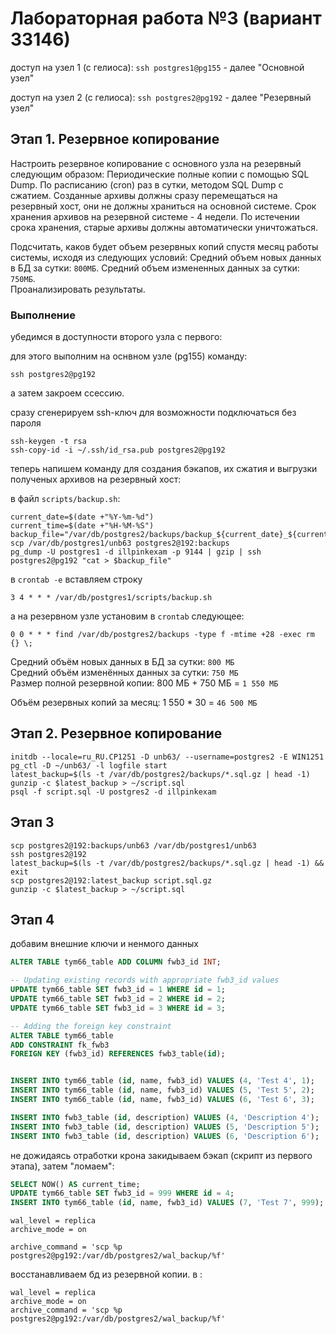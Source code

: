 # Лабораторная работа №3 (вариант 33146)

доступ на узел 1 (с гелиоса):
`ssh postgres1@pg155` - далее "Основной узел"

доступ на узел 2 (с гелиоса): 
`ssh postgres2@pg192` - далее "Резервный узел"

## Этап 1. Резервное копирование

Настроить резервное копирование с основного узла на резервный следующим образом:
Периодические полные копии с помощью SQL Dump.
По расписанию (cron) раз в сутки, методом SQL Dump с сжатием. 
Созданные архивы должны сразу перемещаться на резервный хост, они не должны храниться на основной системе. 
Срок хранения архивов на резервной системе - 4 недели. 
По истечении срока хранения, старые архивы должны автоматически уничтожаться.

Подсчитать, каков будет объем резервных копий спустя месяц работы системы, исходя из следующих условий:
Средний объем новых данных в БД за сутки: `800МБ`.
Средний объем измененных данных за сутки: `750МБ`.  
Проанализировать результаты.


### Выполнение

убедимся в доступности второго узла с первого:

для этого выполним на оснвном узле (pg155) команду:

```shell
ssh postgres2@pg192
```

а затем закроем ссессию.

сразу сгенерируем ssh-ключ для возможности подключаться без пароля

```shell
ssh-keygen -t rsa
ssh-copy-id -i ~/.ssh/id_rsa.pub postgres2@pg192
```

теперь напишем команду для создания бэкапов, их сжатия и выгрузки полученых архивов на резервный хост:

в файл `scripts/backup.sh`:
```shell
current_date=$(date +"%Y-%m-%d")
current_time=$(date +"%H-%M-%S")
backup_file="/var/db/postgres2/backups/backup_${current_date}_${current_time}.sql.gz"
scp /var/db/postgres1/unb63 postgres2@192:backups
pg_dump -U postgres1 -d illpinkexam -p 9144 | gzip | ssh postgres2@pg192 "cat > $backup_file"
```

в `crontab -e` вставляем строку 

```cronexp
3 4 * * * /var/db/postgres1/scripts/backup.sh
```

а на резервном узле установим в `crontab` следующее:

```cronexp
0 0 * * * find /var/db/postgres2/backups -type f -mtime +28 -exec rm {} \;
```

Средний объём новых данных в БД за сутки: `800 МБ`  
Средний объём изменённых данных за сутки: `750 МБ`  
Размер полной резервной копии: 800 МБ + 750 МБ = `1 550 МБ`

Объём резервных копий за месяц: 1 550 * 30 = `46 500 МБ`


## Этап 2. Резервное копирование

```shell
initdb --locale=ru_RU.CP1251 -D unb63/ --username=postgres2 -E WIN1251
pg_ctl -D ~/unb63/ -l logfile start
latest_backup=$(ls -t /var/db/postgres2/backups/*.sql.gz | head -1)
gunzip -c $latest_backup > ~/script.sql
psql -f script.sql -U postgres2 -d illpinkexam
```


## Этап 3

```shell
scp postgres2@192:backups/unb63 /var/db/postgres1/unb63
ssh postgres2@192
latest_backup=$(ls -t /var/db/postgres2/backups/*.sql.gz | head -1) && exit
scp postgres2@192:latest_backup script.sql.gz
gunzip -c $latest_backup > ~/script.sql
```

## Этап 4

добавим внешние ключи и ненмого данных 

```sql
ALTER TABLE tym66_table ADD COLUMN fwb3_id INT;

-- Updating existing records with appropriate fwb3_id values
UPDATE tym66_table SET fwb3_id = 1 WHERE id = 1;
UPDATE tym66_table SET fwb3_id = 2 WHERE id = 2;
UPDATE tym66_table SET fwb3_id = 3 WHERE id = 3;

-- Adding the foreign key constraint
ALTER TABLE tym66_table 
ADD CONSTRAINT fk_fwb3
FOREIGN KEY (fwb3_id) REFERENCES fwb3_table(id);


INSERT INTO tym66_table (id, name, fwb3_id) VALUES (4, 'Test 4', 1);
INSERT INTO tym66_table (id, name, fwb3_id) VALUES (5, 'Test 5', 2);
INSERT INTO tym66_table (id, name, fwb3_id) VALUES (6, 'Test 6', 3);

INSERT INTO fwb3_table (id, description) VALUES (4, 'Description 4');
INSERT INTO fwb3_table (id, description) VALUES (5, 'Description 5');
INSERT INTO fwb3_table (id, description) VALUES (6, 'Description 6');
```

не дожидаясь отработки крона закидываем бэкап (скрипт из первого этапа), затем "ломаем":

```sql
SELECT NOW() AS current_time;
UPDATE tym66_table SET fwb3_id = 999 WHERE id = 4;
INSERT INTO tym66_table (id, name, fwb3_id) VALUES (7, 'Test 7', 999);
``` 

```                                     
wal_level = replica
archive_mode = on

archive_command = 'scp %p postgres2@pg192:/var/db/postgres2/wal_backup/%f'
```

восстанавливаем бд из резервной копии. в :

```
wal_level = replica
archive_mode = on
archive_command = 'scp %p postgres2@pg192:/var/db/postgres2/wal_backup/%f'
```

